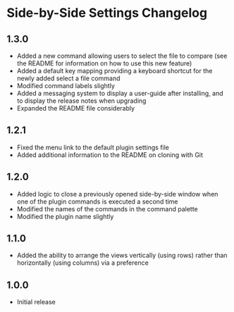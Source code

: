 # Side-by-Side Settings Changelog

## 1.3.0
* Added a new command allowing users to select the file to compare (see the README for information on how to use this new feature)
* Added a default key mapping providing a keyboard shortcut for the newly added select a file command
* Modified command labels slightly
* Added a messaging system to display a user-guide after installing, and to display the release notes when upgrading
* Expanded the README file considerably

## 1.2.1
* Fixed the menu link to the default plugin settings file
* Added additional information to the README on cloning with Git

## 1.2.0
* Added logic to close a previously opened side-by-side window when one of the plugin commands is executed a second time
* Modified the names of the commands in the command palette
* Modified the plugin name slightly

## 1.1.0
* Added the ability to arrange the views vertically (using rows) rather than horizontally (using columns) via a preference

## 1.0.0
* Initial release
